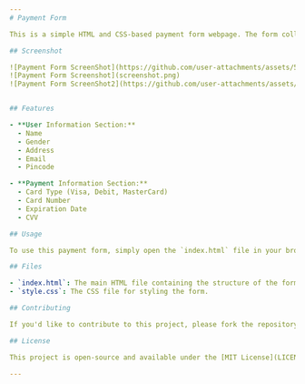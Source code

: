 ```yaml
---
# Payment Form

This is a simple HTML and CSS-based payment form webpage. The form collects user information and payment details.

## Screenshot

![Payment Form ScreenShot](https://github.com/user-attachments/assets/5bbb5bb8-1679-4798-bd47-cf969af7b5b0)
![Payment Form Screenshot](screenshot.png)
![Payment Form ScreenShot2](https://github.com/user-attachments/assets/97d6ef58-d77e-4c0e-a990-535b87ae71af)


## Features

- **User Information Section:**
  - Name
  - Gender
  - Address
  - Email
  - Pincode

- **Payment Information Section:**
  - Card Type (Visa, Debit, MasterCard)
  - Card Number
  - Expiration Date
  - CVV

## Usage

To use this payment form, simply open the `index.html` file in your browser. Fill out the required fields and submit the form by clicking on the "Pay Now" button.

## Files

- `index.html`: The main HTML file containing the structure of the form.
- `style.css`: The CSS file for styling the form.

## Contributing

If you'd like to contribute to this project, please fork the repository and use a feature branch. Pull requests are welcome.

## License

This project is open-source and available under the [MIT License](LICENSE).

---
```

